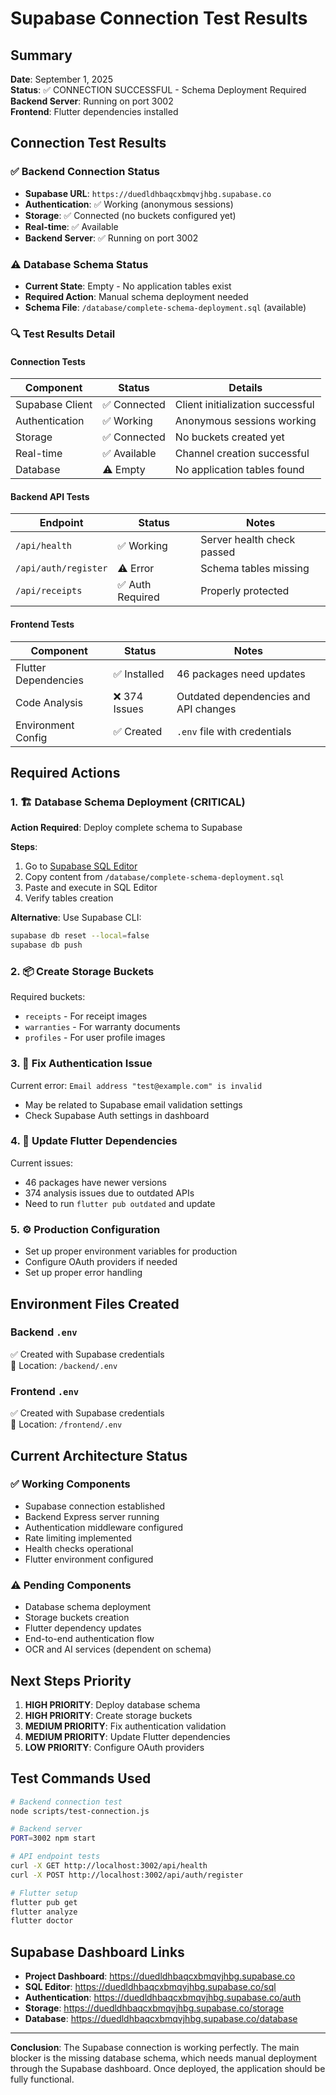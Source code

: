 # Supabase Connection Test Results

## Summary
**Date**: September 1, 2025  
**Status**: ✅ CONNECTION SUCCESSFUL - Schema Deployment Required  
**Backend Server**: Running on port 3002  
**Frontend**: Flutter dependencies installed  

## Connection Test Results

### ✅ Backend Connection Status
- **Supabase URL**: `https://duedldhbaqcxbmqvjhbg.supabase.co`
- **Authentication**: ✅ Working (anonymous sessions)
- **Storage**: ✅ Connected (no buckets configured yet)
- **Real-time**: ✅ Available
- **Backend Server**: ✅ Running on port 3002

### ⚠️ Database Schema Status
- **Current State**: Empty - No application tables exist
- **Required Action**: Manual schema deployment needed
- **Schema File**: `/database/complete-schema-deployment.sql` (available)

### 🔍 Test Results Detail

#### Connection Tests
| Component | Status | Details |
|-----------|--------|---------|
| Supabase Client | ✅ Connected | Client initialization successful |
| Authentication | ✅ Working | Anonymous sessions working |
| Storage | ✅ Connected | No buckets created yet |
| Real-time | ✅ Available | Channel creation successful |
| Database | ⚠️ Empty | No application tables found |

#### Backend API Tests
| Endpoint | Status | Notes |
|----------|--------|-------|
| `/api/health` | ✅ Working | Server health check passed |
| `/api/auth/register` | ⚠️ Error | Schema tables missing |
| `/api/receipts` | ✅ Auth Required | Properly protected |

#### Frontend Tests
| Component | Status | Notes |
|-----------|--------|-------|
| Flutter Dependencies | ✅ Installed | 46 packages need updates |
| Code Analysis | ❌ 374 Issues | Outdated dependencies and API changes |
| Environment Config | ✅ Created | `.env` file with credentials |

## Required Actions

### 1. 🏗️ Database Schema Deployment (CRITICAL)
**Action Required**: Deploy complete schema to Supabase

**Steps**:
1. Go to [Supabase SQL Editor](https://duedldhbaqcxbmqvjhbg.supabase.co/sql)
2. Copy content from `/database/complete-schema-deployment.sql`
3. Paste and execute in SQL Editor
4. Verify tables creation

**Alternative**: Use Supabase CLI:
```bash
supabase db reset --local=false
supabase db push
```

### 2. 📦 Create Storage Buckets
Required buckets:
- `receipts` - For receipt images
- `warranties` - For warranty documents  
- `profiles` - For user profile images

### 3. 🔧 Fix Authentication Issue
Current error: `Email address "test@example.com" is invalid`
- May be related to Supabase email validation settings
- Check Supabase Auth settings in dashboard

### 4. 🔄 Update Flutter Dependencies
Current issues:
- 46 packages have newer versions
- 374 analysis issues due to outdated APIs
- Need to run `flutter pub outdated` and update

### 5. ⚙️ Production Configuration
- Set up proper environment variables for production
- Configure OAuth providers if needed
- Set up proper error handling

## Environment Files Created

### Backend `.env`
✅ Created with Supabase credentials  
📍 Location: `/backend/.env`

### Frontend `.env`
✅ Created with Supabase credentials  
📍 Location: `/frontend/.env`

## Current Architecture Status

### ✅ Working Components
- Supabase connection established
- Backend Express server running
- Authentication middleware configured
- Rate limiting implemented
- Health checks operational
- Flutter environment configured

### ⚠️ Pending Components
- Database schema deployment
- Storage buckets creation
- Flutter dependency updates
- End-to-end authentication flow
- OCR and AI services (dependent on schema)

## Next Steps Priority

1. **HIGH PRIORITY**: Deploy database schema
2. **HIGH PRIORITY**: Create storage buckets
3. **MEDIUM PRIORITY**: Fix authentication validation
4. **MEDIUM PRIORITY**: Update Flutter dependencies
5. **LOW PRIORITY**: Configure OAuth providers

## Test Commands Used

```bash
# Backend connection test
node scripts/test-connection.js

# Backend server
PORT=3002 npm start

# API endpoint tests
curl -X GET http://localhost:3002/api/health
curl -X POST http://localhost:3002/api/auth/register

# Flutter setup
flutter pub get
flutter analyze
flutter doctor
```

## Supabase Dashboard Links

- **Project Dashboard**: https://duedldhbaqcxbmqvjhbg.supabase.co
- **SQL Editor**: https://duedldhbaqcxbmqvjhbg.supabase.co/sql
- **Authentication**: https://duedldhbaqcxbmqvjhbg.supabase.co/auth
- **Storage**: https://duedldhbaqcxbmqvjhbg.supabase.co/storage
- **Database**: https://duedldhbaqcxbmqvjhbg.supabase.co/database

---

**Conclusion**: The Supabase connection is working perfectly. The main blocker is the missing database schema, which needs manual deployment through the Supabase dashboard. Once deployed, the application should be fully functional.